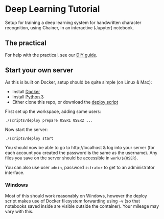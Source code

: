 # Deep Learning Tutorial

Setup for training a deep learning system for handwritten character recognition, using Chainer, in an interactive (Jupyter) notebook.

## The practical

For help with the practical, see our [DIY guide](doc/diy.md).

## Start your own server

As this is built on Docker, setup should be quite simple (on Linux & Mac):

 - Install [Docker](https://www.docker.com/products/overview)
 - Install [Python 3](https://www.python.org/downloads/)
 - Either clone this repo, or download the [deploy script](https://raw.githubusercontent.com/DouglasOrr/DeepLearnTute/master/scripts/deploy)

First set up the workspace, adding some users:

    ./scripts/deploy prepare USER1 USER2 ...

Now start the server:

    ./scripts/deploy start

You should now be able to go to http://localhost & log into your server (for each account you created the password is the same as the username).
Any files you save on the server should be accessible in `work/${USER}`.

You can also use user `admin`, password `istrator` to get to an administrator interface.

### Windows

Most of this should work reasonably on Windows, however the deploy script makes use of Docker filesystem forwarding using `-v` (so that notebooks saved inside are visible outside the container). Your mileage may vary with this.
